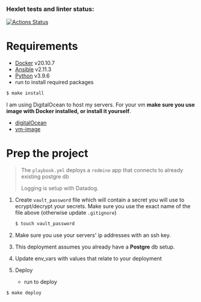 ### Hexlet tests and linter status:
[![Actions Status](https://github.com/FominSergiy/devops-for-programmers-project-lvl2/workflows/hexlet-check/badge.svg)](https://github.com/FominSergiy/devops-for-programmers-project-lvl2/actions)

# Requirements

- [Docker](https://www.docker.com/get-started) v20.10.7
- [Ansible](https://docs.ansible.com/ansible/latest/installation_guide/intro_installation.html) v2.11.3
- [Python](https://www.python.org/downloads/) v3.9.6
- run to install required packages

```bash
$ make install
```

I am using DigitalOcean to host my servers. For your vm **make sure you use image with Docker installed, or install it yourself**.
- [digitalOcean](https://www.digitalocean.com/)
- [vm-image](https://marketplace.digitalocean.com/apps/docker)

# Prep the project

> The `playbook.yml` deploys a `redmine` app that connects to already existing postgre db
>
> Logging is setup with Datadog.

1. Create `vault_password` file which will contain a secret you will use to ecrypt/decrypt your secrets.
Make sure you use the exact name of the file above (otherwise update `.gitignore`)

    ```bash
    $ touch vault_password
    ```
2. Make sure you use your servers' ip addresses with an ssh key.
3. This deployment assumes you already have a **Postgre** db setup.
4. Update env_vars with values that relate to your deployment
5. Deploy
    - run to deploy

```bash
$ make deploy
```